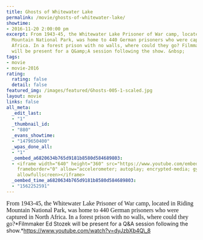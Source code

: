 ```yaml
---
title: Ghosts of Whitewater Lake
permalink: /movie/ghosts-of-whitewater-lake/
showtime:
- 2016-11-20 2:00:00 pm
excerpt: From 1943-45, the Whitewater Lake Prisoner of War camp, located in Riding
  Mountain National Park, was home to 440 German prisoners who were captured in North
  Africa. In a forest prison with no walls, where could they go? Filmmaker Ed Stozek
  will be present for a Q&amp;A session following the show. &nbsp;
tags:
- movie
- movie-2016
rating:
  rating: false
  detail: false
featured_img: /images/featured/Ghosts-005-1-scaled.jpg
layout: movie
links: false
all_meta:
  _edit_last:
  - "1"
  _thumbnail_id:
  - "880"
  _evans_showtime:
  - "1479650400"
  _wpas_done_all:
  - "1"
  _oembed_a6820634b765d9181b8580d584689803:
  - <iframe width="640" height="360" src="https://www.youtube.com/embed/dyJzbXb4Q_8?feature=oembed"
    frameborder="0" allow="accelerometer; autoplay; encrypted-media; gyroscope; picture-in-picture"
    allowfullscreen></iframe>
  _oembed_time_a6820634b765d9181b8580d584689803:
  - "1562252591"
---
```


<span style="font-family: Cambria,serif;"><span style="font-size: medium;">From 1943-45, the Whitewater Lake Prisoner of War camp, located in Riding Mountain National Park, was home to 440 German prisoners who were captured in North Africa. In a forest prison with no walls, where could they go?</span></span>*Filmmaker Ed Stozek will be present for a Q&amp;A session following the show.*https://www.youtube.com/watch?v=dyJzbXb4Q\_8 